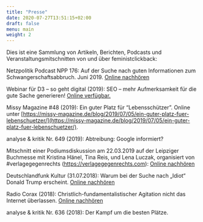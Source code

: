 ```yaml
---
title: "Presse"
date: 2020-07-27T13:51:15+02:00
draft: false
menu: main
weight: 2
---
```

Dies ist eine Sammlung von Artikeln, Berichten, Podcasts und Veranstaltungsmitschnitten von und über feministclickback:

Netzpolitik Podcast NPP 176: Auf der Suche nach guten Informationen zum Schwangerschaftsabbruch. Juni 2019. [Online nachhören](https://netzpolitik.org/2019/npp-176-auf-der-suche-nach-guten-informationen-zum-schwangerschaftsabbruch/)

Webinar für D3 – so geht digital (2019): SEO – mehr Aufmerksamkeit für die gute Sache generieren! [Online verfügbar.](https://so-geht-digital.de/seo-mehr-aufmerksamkeit-fur-die-gute-sache-generieren/)

Missy Magazine #48 (2019): Ein guter Platz für “Lebensschützer”. Online unter [https://missy-magazine.de/blog/2019/07/05/ein-guter-platz-fuer-lebenschuetzer/](https://missy-magazine.de/blog/2019/07/05/ein-guter-platz-fuer-lebenschuetzer/).  

analyse & kritik Nr. 649 (2019): Abtreibung: Google informiert?

Mitschnitt einer Podiumsdiskussion am 22.03.2019 auf der Leipziger Buchmesse mit Kristina Hänel, Tina Reis, und Lena Luczak, organisiert von #verlagegegenrechts (https://verlagegegenrechts.com): [Online nachhören](https://cba.fro.at/400348)

Deutschlandfunk Kultur (31.07.2018): Warum bei der Suche nach „Idiot“ Donald Trump erscheint. [Online nachhören](https://www.deutschlandfunkkultur.de/internetexpertin-ueber-google-algorithmus-warum-bei-der.2156.de.html?dram:article_id=424291)

Radio Corax (2018): Christlich-fundamentalistischer Agitation nicht das Internet überlassen. [Online nachhören](https://radiocorax.de/tag/feministclickback-org/)

analyse & kritik Nr. 636 (2018): Der Kampf um die besten Plätze.
